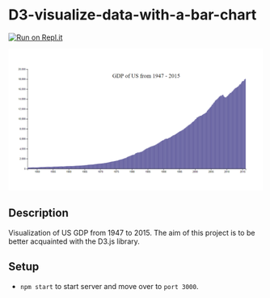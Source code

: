# D3-visualize-data-with-a-bar-chart
[![Run on Repl.it](https://repl.it/badge/github/freeCodeCamp/boilerplate-project-urlshortener)](https://visualize-data-with-a-bar-chart.bryanw1.repl.co/)

![site snapshot](./site_snapshot.png)
## Description
Visualization of US GDP from 1947 to 2015. The aim of this project is to be better acquainted with the D3.js library.

## Setup
- `npm start` to start server and move over to `port 3000`.